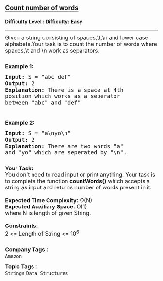 <h2><a href="https://www.geeksforgeeks.org/problems/count-number-of-words1500/1?page=2&category=Strings&difficulty=Easy&sortBy=submissions">Count number of words</a></h2><h3>Difficulty Level : Difficulty: Easy</h3><hr><div class="problems_problem_content__Xm_eO"><p><span style="font-size:18px">Given a string consisting of spaces,\t,\n and lower case&nbsp; alphabets.Your task is to count the number of words where spaces,\t and \n work as separators.</span><br>
&nbsp;</p>

<p><span style="font-size:18px"><strong>Example 1:</strong></span></p>

<pre><span style="font-size:18px"><strong>Input:</strong> S = "abc def"
<strong>Output:</strong> 2
<strong>Explanation:</strong> There is a space at 4th
position which works as a seperator
between "abc" and "def"
</span></pre>

<p>&nbsp;</p>

<p><span style="font-size:18px"><strong>Example 2:</strong></span></p>

<pre><span style="font-size:18px"><strong>Input:</strong> S = "a\nyo\n"
<strong>Output:</strong> 2
<strong>Explanation: </strong>There are two words "a"
and "yo" which are seperated by "\n".</span></pre>

<p><br>
<span style="font-size:18px"><strong>Your Task:&nbsp;&nbsp;</strong><br>
You don't need to read input or print anything. Your task is to complete the function&nbsp;<strong>countWords()</strong>&nbsp;which accepts a string as input and returns number of words present in it.<br>
<br>
<strong>Expected Time Complexity:</strong>&nbsp;O(N)<br>
<strong>Expected Auxiliary Space:</strong>&nbsp;O(1)<br>
where N is length of given String.<br>
<br>
<strong>Constraints:</strong><br>
2 &lt;= Length of String &lt;= 10<sup>6</sup></span><br>
&nbsp;</p>
</div><p><span style=font-size:18px><strong>Company Tags : </strong><br><code>Amazon</code>&nbsp;<br><p><span style=font-size:18px><strong>Topic Tags : </strong><br><code>Strings</code>&nbsp;<code>Data Structures</code>&nbsp;